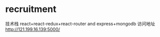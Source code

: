 # recruitment
技术栈 react+react-redux+react-router and express+mongodb
访问地址 http://121.199.16.139:5000/
